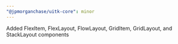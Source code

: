 ```yaml
---
"@jpmorganchase/uitk-core": minor
---
```


Added FlexItem, FlexLayout, FlowLayout, GridItem, GridLayout, and StackLayout components
